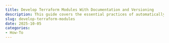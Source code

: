 ```yaml
---
title: Develop Terraform Modules With Documentation and Versioning
description: This guide covers the essential practices of automatically generating documentation and implementing Semantic Versioning with Git, transforming your modules into reliable, production-grade components for your team.
slug: develop-terraform-modules
date: 2025-10-05
categories:
- How-To
---
```

